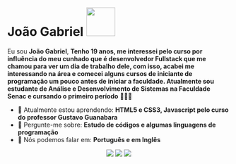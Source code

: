 # João Gabriel <img src="https://media3.giphy.com/media/tgWX6N4nHQjNC/giphy.gif?cid=6c09b9528htwbv8f4s89k6emfiz5u1zap8w22se7arfexrt7&ep=v1_gifs_search&rid=giphy.gif&ct=g" width="65px">

Eu sou <strong>João Gabriel</strong>, <strong>Tenho 19 anos, me interessei pelo curso por influência do meu cunhado que é desenvolvedor Fullstack que me chamou para ver um dia de trabalho dele, com isso, acabei me interessando na área e comecei alguns cursos de iniciante de programação um pouco antes de iniciar a faculdade. Atualmente sou estudante de Análise e Desenvolvimento de Sistemas na Faculdade Senac e cursando o primeiro período</strong> 👨🏻‍💻 

- 🚀 Atualmente estou aprendendo: <strong>HTML5 e CSS3, Javascript pelo curso do professor Gustavo Guanabara</strong> 
- 💬 Pergunte-me sobre: <strong>Estudo de códigos e algumas linguagens de programação</strong>
- 📣 Nós podemos falar em: <strong>Português e em Inglês</strong> 

<div align="center">

  <a href="mailto:jgpns10@gmail.com" target = "_blank" alt="Gmail">
    <img src="https://img.shields.io/badge/-Gmail-FF0000?style=flat-square&labelColor=FF0000&logo=gmail&logoColor=white&link=LINK-DO-SEU-EMAIL"/></a>

  <a href="https://www.linkedin.com/in/jo%C3%A3o-gabriel-03b19229b/" alt="Linkedin">
    <img src="https://img.shields.io/badge/-Linkedin-0e76a8?style=flat-square&logo=Linkedin&logoColor=white&link=LINK-DO-SEU-LINKEDIN" /></a>

  <a href="https://www.instagram.com/joaoggabriel__/" alt="Instagram">
    <img src="https://img.shields.io/badge/-Instagram-DF0174?style=flat-square&labelColor=DF0174&logo=instagram&logoColor=white&link=LINK-DO-SEU-INSTAGRAM"/></a>

</div>

